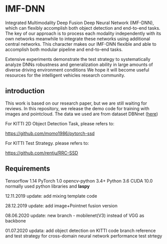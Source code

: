 # IMF-DNN

Integrated Multimodality Deep Fusion Deep Neural Network (IMF-DNN), which can flexibly accomplish both object detection and end-to-end tasks. The key of our approach is to process each modality independently with its own networks meanwhile to integrate these networks using additional central networks. This character makes our IMF-DNN flexible and able to accomplish both modular pipeline and end-to-end tasks. 

Extensive experiments demonstrate the test strategy to systematically analyze DNNs robustness and generalization ability in large amounts of diverse driving environment conditions We hope it will become useful resources for the intelligent vehicles research community.



## introduction

This work is based on our research paper, but we are still waiting for reviews. In this repository, we release the demo code for training with images and pointcloud. The data we used are from dataset DBNnet ([here](https://drive.google.com/open?id=14RPdVTwBTuCTo0tFeYmL_SyN8fD0g6Hc))

For KITTI 2D Object Detection Task, please refers to:

https://github.com/momo1986/pytorch-ssd

For KITTI Test Strategy. please refers to:

https://github.com/rentju/RRC-SSD


## Requirements

  Tensorflow 1.14
  PyTorch 1.0
  opencv-python 3.4+
  Python 3.6
  CUDA 10.0
  normally used python libraries and **laspy**

12.11.2019 update: add mixing template code

28.12.2019 update: add image+Pointnet fusion version

08.06.2020 update: new branch - mobilenet(V3) instead of VGG as backbone

01.07.2020 updata: add object detection on KITTI code branch reference and test strategy for cross-domain neural network performance test strtegy